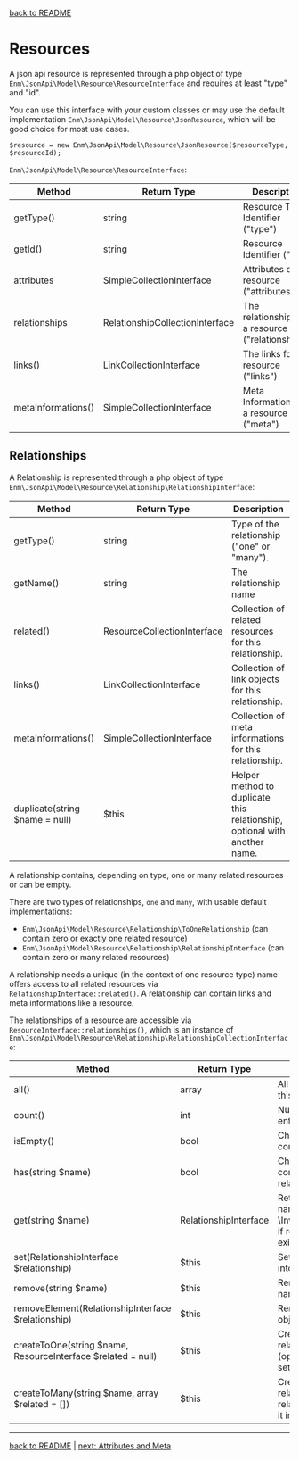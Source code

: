 [back to README](../README.md)
# Resources
A json api resource is represented through a php object of type `Enm\JsonApi\Model\Resource\ResourceInterface` and requires at least "type" and "id".

You can use this interface with your custom classes or may use the default implementation `Enm\JsonApi\Model\Resource\JsonResource`, which will be good choice for most use cases.

    $resource = new Enm\JsonApi\Model\Resource\JsonResource($resourceType, $resourceId);
    

`Enm\JsonApi\Model\Resource\ResourceInterface`:

| Method             | Return Type                     | Description                                       |
|--------------------|---------------------------------|---------------------------------------------------|
| getType()          | string                          | Resource Type Identifier ("type")                 |
| getId()            | string                          | Resource Identifier ("id")                        |
| attributes         | SimpleCollectionInterface       | Attributes of the resource ("attributes")         |
| relationships      | RelationshipCollectionInterface | The relationships of a resource ("relationships") |
| links()            | LinkCollectionInterface         | The links for a resource ("links")                |
| metaInformations() | SimpleCollectionInterface       | Meta Informations for a resource ("meta")         |

## Relationships
A Relationship is represented through a php object of type `Enm\JsonApi\Model\Resource\Relationship\RelationshipInterface`:

| Method                         | Return Type                 | Description                                                               |
|--------------------------------|-----------------------------|---------------------------------------------------------------------------|
| getType()                      | string                      | Type of the relationship ("one" or "many").                               |
| getName()                      | string                      | The relationship name                                                     |
| related()                      | ResourceCollectionInterface | Collection of related resources for this relationship.                    |
| links()                        | LinkCollectionInterface     | Collection of link objects for this relationship.                         |
| metaInformations()             | SimpleCollectionInterface   | Collection of meta informations for this relationship.                    |
| duplicate(string $name = null) | $this                       | Helper method to duplicate this relationship, optional with another name. |

A relationship contains, depending on type, one or many related resources or can be empty.

There are two types of relationships, `one` and `many`, with usable default implementations:

* `Enm\JsonApi\Model\Resource\Relationship\ToOneRelationship` (can contain zero or exactly one related resource)
* `Enm\JsonApi\Model\Resource\Relationship\RelationshipInterface` (can contain zero or many related resources)

A relationship needs a unique (in the context of one resource type) name offers access to all related resources via `RelationshipInterface::related()`.
A relationship can contain links and meta informations like a resource.

The relationships of a resource are accessible via `ResourceInterface::relationships()`, which is an instance of `Enm\JsonApi\Model\Resource\Relationship\RelationshipCollectionInterface`:

| Method                                                       | Return Type           | Description                                                                                            |
|--------------------------------------------------------------|-----------------------|--------------------------------------------------------------------------------------------------------|
| all()                                                        | array                 | All relationship objects of this collection.                                                           |
| count()                                                      | int                   | Number of collection entries.                                                                          |
| isEmpty()                                                    | bool                  | Checks if the collection contains any elements.                                                        |
| has(string $name)                                            | bool                  | Checks if the collection contains a special relationship.                                              |
| get(string $name)                                            | RelationshipInterface | Returns a relationship by name or throws an \InvalidArgumentException if relationship does not exists. |
| set(RelationshipInterface $relationship)                     | $this                 | Set a relationship object into the collection.                                                         |
| remove(string $name)                                         | $this                 | Remove a relationship by name from the collection.                                                     |
| removeElement(RelationshipInterface $relationship)           | $this                 | Remove a relationship object from the collection.                                                      |
| createToOne(string $name, ResourceInterface $related = null) | $this                 | Create a new to-one-relationship with name and (optional) resource and set it into the collection.     |
| createToMany(string $name, array $related = [])              | $this                 | Create a new to-many-relationship with name an related resources and set it into the collection.       |

*****

[back to README](../README.md) | [next: Attributes and Meta](../docs/02-collections.md)